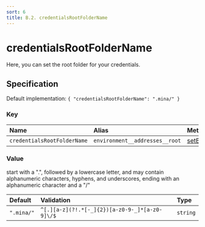 ```yaml
---
sort: 6
title: B.2. credentialsRootFolderName
---
```


# credentialsRootFolderName

Here, you can set the root folder for your credentials.


## Specification

Default implementation: ```{ "credentialsRootFolderName": ".mina/" }```

### Key

| **Name** | **Alias** | **Methods** | **Category** |  
|:--|:--|:--|:--|
| ```credentialsRootFolderName``` | ```environment__addresses__root``` | [setEnvironment](../methods//setEnvironment.html#options) | [Account](../options/#account) |

### Value

start with a ".", followed by a lowercase letter, and may contain alphanumeric characters, hyphens, and underscores, ending with an alphanumeric character and a "/"

| **Default** | **Validation** | **Type** |
|:--|:--|:--|
| ```".mina/"``` | ```^[.][a-z](?!.*[-_]{2})[a-z0-9-_]*[a-z0-9]\/$``` | ```string``` |

